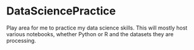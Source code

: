 # DataSciencePractice
Play area for me to practice my data science skills. This will mostly host various notebooks, whether Python or R and the datasets they are processing.
